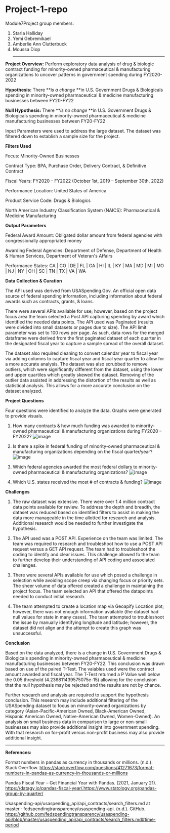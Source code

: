 # Project-1-repo
Module7Project
group members:
1) Starla Halliday
2) Yemi Gebremikael
3) Amberlie Ann Clutterbuck
4) Moussa Diop
   _______________________________
**Project Overview:** Perform exploratory data analysis of drug & biologic contract funding for minority-owned pharmaceutical & manufacturing organizations to uncover patterns in government spending during FY2020-2022

**Hypothesis:** There **_is a change_ **in U.S. Government Drugs & Biologicals spending in minority-owned pharmaceutical & medicine manufacturing businesses between FY20-FY22

**Null Hypothesis:** There **_is no change_ **in U.S. Government Drugs & Biologicals spending in minority-owned pharmaceutical & medicine manufacturing businesses between FY20-FY22

Input Parameters were used to address the large dataset. The dataset was filtered down to establish a sample size for the project. 

**Filters Used**

Focus: Minority-Owned Businesses

Contract Type: BPA, Purchase Order, Delivery Contract, & Definitive Contract

Fiscal Years: FY2020 – FY2022 (October 1st, 2019 – September 30th, 2022)

Performance Location: United States of America

Product Service Code: Drugs & Biologics

North American Industry Classification System (NAICS): Pharmaceutical & Medicine Manufacturing

**Output Parameters**

Federal Award Amount: Obligated dollar amount from federal agencies with congressionally appropriated money

Awarding Federal Agencies: Department of Defense, Department of Health & Human Services, Department of Veteran's Affairs

Performance States: CA | CO | DE | FL | GA | HI | IL | KY | MA | MD | MI | MO | NJ | NY | OH | SC | TN | TX | VA | WA

**Data Collection & Curation**

The API used was derived from USASpending.Gov. An official open data source of federal spending information, including information about federal awards such as contracts, grants, & loans. 

There were several APIs available for use; however, based on the project focus area the team selected a Post API capturing spending by award which identified the needed data points. The API used was Paginated (results were divided into small datasets or pages due to size). The API limit parameter was set to 100 rows per page. As such, data rows for the merged dataframe were derived from the first paginated dataset of each quarter in the designated fiscal year to capture a sample spread of the overall dataset. 

The dataset also required cleaning to convert calendar year to fiscal year via adding columns to capture fiscal year and fiscal year quarter to allow for a more accurate analysis. The dataset was also scrubbed to remove outliers, which were significantly different from the dataset, using the lower and upper quartiles which greatly skewed the dataset. Removing of the outlier data assisted in addressing the distortion of the results as well as statistical analysis. This allows for a more accurate conclusion on the dataset analyzed. 

**Project Questions**

Four questions were identified to analyze the data. Graphs were generated to provide visuals. 

1. How many contracts & how much funding was awarded to minority-owned pharmaceutical & manufacturing organizations during FY2020 – FY2022?
   ![image](https://github.com/MoussaED/Project-1-repo/assets/133922704/180de008-194c-4773-96d1-30cb7c8fd722)

3. Is there a spike in federal funding of minority-owned pharmaceutical & manufacturing organizations depending on the fiscal quarter/year?
![image](https://github.com/MoussaED/Project-1-repo/assets/133922704/a470735d-d5b3-4623-8a81-1fc871dada0c)

4. Which federal agencies awarded the most federal dollars to minority-owned pharmaceutical & manufacturing organizations?
![image](https://github.com/MoussaED/Project-1-repo/assets/133922704/b5071e28-a848-4146-8337-8798b240be49)

5. Which U.S. states received the most # of contracts & funding?
![image](https://github.com/MoussaED/Project-1-repo/assets/133922704/b4e1f878-cfe7-4546-a241-29666194dae9)

**Challenges**

1. The raw dataset was extensive. There were over 1.4 million contract data points available for review. To address the depth and breadth, the dataset was reduced based on identified filters to assist in making the data more manageable in the time allotted for research and analysis. Additional research would be needed to further investigate the hypothesis.

2. The API used was a POST API. Experience on the team was limited. The team was required to research and troubleshoot how to use a POST API request versus a GET API request. The team had to troubleshoot the coding to identify and clear issues. This challenge allowed fo the team to further develop their understanding of API coding and associated challenges.

3. There were several APIs available for use which posed a challenge in selection while avoiding scope creep via changing focus or priority sets. The sheer volume of data offered created a challenge in maintaining the project focus. The team selected an API that offered the datapoints needed to conduct initial research.

4. The team attempted to create a location map via Geoapify Location plot; however, there was not enough information available (the dataset had null values for state in many cases). The team attempted to troubleshoot the issue by manually identifying longitude and latitude; however, the dataset did not align and the attempt to create this graph was unsuccessful.

**Conclusion**

Based on the data analyzed, there is a change in U.S. Government Drugs & Biologicals spending in minority-owned pharmaceutical & medicine manufacturing businesses between FY20-FY22. This conclusion was drawn based on use of the paired T-Test. The vaiables used were the contract amount awarded and fiscal year. The T-Test returned a P Value well below the 0.05 threshold (4.236811439575075e-15) allowing for the conclusion that the null hypothesis may be rejected and the results are not by chance. 

Further research and analysis are required to support the hypothesis conclusion. This research may include additional filtering of the USASpending dataset to focus on minority-owned organizations by category (Asian-Pacific-American Owned, Black-American Owned, Hispanic American Owned, Native-American Owned, Women-Owned). An analysis on small business data in comparison to large or non-small businesses may also provide additional insight into government spending. With that research on for-profit versus non-profit business may also provide additional insight.
________________________________________________

**References:**

Format numbers in pandas as currency in thousands or millions. (n.d.). Stack Overflow. https://stackoverflow.com/questions/41271673/format-numbers-in-pandas-as-currency-in-thousands-or-millions

Pandas Fiscal Year – Get Financial Year with Pandas. (2021, January 21). https://datagy.io/pandas-fiscal-year/.https://www.statology.org/pandas-group-by-quarter/

Usaspending-api/usaspending_api/api_contracts/search_filters.md at master · fedspendingtransparency/usaspending-api. (n.d.). GitHub. https://github.com/fedspendingtransparency/usaspending-api/blob/master/usaspending_api/api_contracts/search_filters.md#time-period












